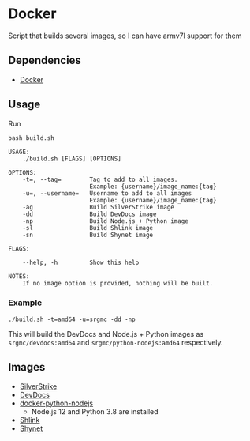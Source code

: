 # Docker

Script that builds several images, so I can have armv7l support for them

## Dependencies

- [Docker](https://docs.docker.com/engine/install/)

## Usage

Run
```
bash build.sh
```

```
USAGE:
    ./build.sh [FLAGS] [OPTIONS]

OPTIONS:
    -t=, --tag=        Tag to add to all images.
                       Example: {username}/image_name:{tag}
    -u=, --username=   Username to add to all images
                       Example: {username}/image_name:{tag}
    -ag                Build SilverStrike image
    -dd                Build DevDocs image
    -np                Build Node.js + Python image
    -sl                Build Shlink image
    -sn                Build Shynet image

FLAGS:

    --help, -h         Show this help

NOTES:
    If no image option is provided, nothing will be built.
```

### Example

```
./build.sh -t=amd64 -u=srgmc -dd -np
```

This will build the DevDocs and Node.js + Python images as `srgmc/devdocs:amd64` and `srgmc/python-nodejs:amd64` respectively.

## Images

- [SilverStrike](https://github.com/agstrike/silverstrike)
- [DevDocs](https://github.com/freeCodeCamp/devdocs)
- [docker-python-nodejs](https://github.com/nikolaik/docker-python-nodejs)
  - Node.js 12 and Python 3.8 are installed
- [Shlink](https://github.com/shlinkio/shlink)
- [Shynet](https://github.com/milesmcc/shynet)
